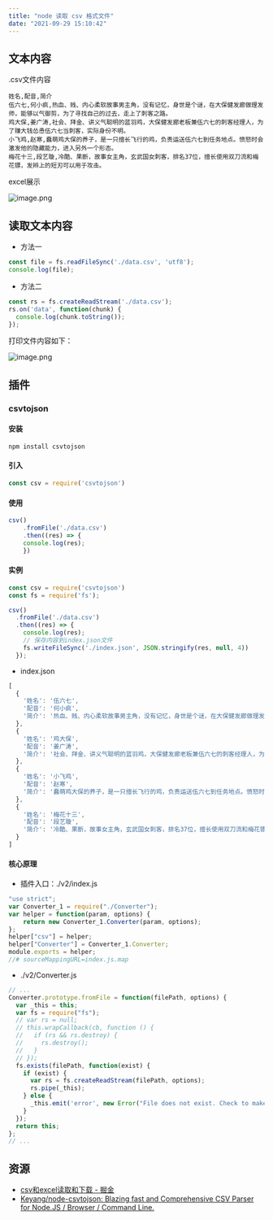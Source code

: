 ```yaml
---
title: "node 读取 csv 格式文件"
date: "2021-09-29 15:10:42"
---
```


## 文本内容

.csv文件内容

```plain
姓名,配音,简介
伍六七,何小疯,热血、贱、内心柔软故事男主角，没有记忆，身世是个谜，在大保健发廊做理发师，能够以气御剪，为了寻找自己的过去，走上了刺客之路。
鸡大保,姜广涛,社会、拜金、讲义气聪明的蓝羽鸡，大保健发廊老板兼伍六七的刺客经理人，为了赚大钱怂恿伍六七当刺客，实际身份不明。
小飞鸡,赵寒,蠢萌鸡大保的养子，是一只擅长飞行的鸡，负责运送伍六七到任务地点。愤怒时会激发他的隐藏能力，进入另外一个形态。
梅花十三,段艺璇,冷酷、果断，故事女主角，玄武国女刺客，排名37位，擅长使用双刀流和梅花镖，发辫上的短刃可以用于攻击。
```

excel展示

![image.png](https://www.zzcyes.com/images/node-csv-202109291707062.png)

## 读取文本内容

- 方法一

```javascript
const file = fs.readFileSync('./data.csv', 'utf8');
console.log(file);
```

- 方法二

```javascript
const rs = fs.createReadStream('./data.csv');
rs.on('data', function(chunk) {
  console.log(chunk.toString());
});
```

打印文件内容如下：

![image.png](https://www.zzcyes.com/images/node-csv-202109291710033.png)

## 插件

### csvtojson

#### 安装

```shell
npm install csvtojson
```

#### 引入

```javascript
const csv = require('csvtojson')
```

#### 使用

```javascript
csv()
	.fromFile('./data.csv')
	.then((res) => {
  	console.log(res);
	})
```

#### 实例

```javascript
const csv = require('csvtojson')
const fs = require('fs');

csv()
  .fromFile('./data.csv')
  .then((res) => {
    console.log(res);
    // 保存内容到index.json文件
    fs.writeFileSync('./index.json', JSON.stringify(res, null, 4))
  });
```

- index.json

```javascript
[
  {
    '姓名': '伍六七',
    '配音': '何小疯',
    '简介': '热血、贱、内心柔软故事男主角，没有记忆，身世是个谜，在大保健发廊做理发师，能够以气御剪，为了寻找自己的过去，走上了刺客之路。'
  },
  {
    '姓名': '鸡大保',
    '配音': '姜广涛',
    '简介': '社会、拜金、讲义气聪明的蓝羽鸡，大保健发廊老板兼伍六七的刺客经理人，为了赚大钱怂恿伍六七当刺客，实际身份不明。'
  },
  {
    '姓名': '小飞鸡',
    '配音': '赵寒',
    '简介': '蠢萌鸡大保的养子，是一只擅长飞行的鸡，负责运送伍六七到任务地点。愤怒时会激发他的隐藏能力，进入另外一个形态。'
  },
  {
    '姓名': '梅花十三',
    '配音': '段艺璇',
    '简介': '冷酷、果断，故事女主角，玄武国女刺客，排名37位，擅长使用双刀流和梅花镖，发辫上的短刃可以用于攻击。'
  }
]
```

#### 核心原理

- 插件入口：./v2/index.js

```javascript
"use strict";
var Converter_1 = require("./Converter");
var helper = function(param, options) {
    return new Converter_1.Converter(param, options);
};
helper["csv"] = helper;
helper["Converter"] = Converter_1.Converter;
module.exports = helper;
//# sourceMappingURL=index.js.map
```

- ./v2/Converter.js

```javascript
// ...
Converter.prototype.fromFile = function(filePath, options) {
  var _this = this;
  var fs = require("fs");
  // var rs = null;
  // this.wrapCallback(cb, function () {
  //   if (rs && rs.destroy) {
  //     rs.destroy();
  //   }
  // });
  fs.exists(filePath, function(exist) {
    if (exist) {
      var rs = fs.createReadStream(filePath, options);
      rs.pipe(_this);
    } else {
      _this.emit('error', new Error("File does not exist. Check to make sure the file path to your csv is correct."));
    }
  });
  return this;
};
// ... 
```

## 资源

- [csv和excel读取和下载 - 掘金](https://juejin.cn/post/6844903619846897672)
- [Keyang/node-csvtojson: Blazing fast and Comprehensive CSV Parser for Node.JS / Browser / Command Line.](https://github.com/Keyang/node-csvtojson)

    